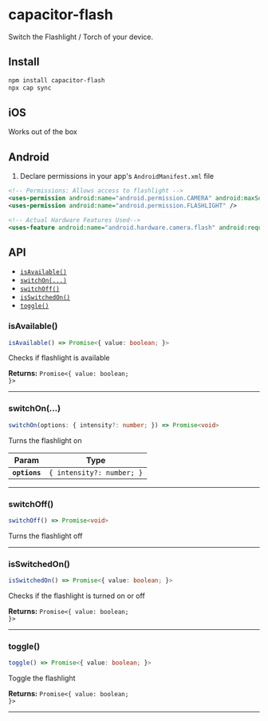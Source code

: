# capacitor-flash

Switch the Flashlight / Torch of your device.

## Install

```bash
npm install capacitor-flash
npx cap sync
```

## iOS

Works out of the box

## Android

1. Declare permissions in your app's `AndroidManifest.xml` file

```xml
<!-- Permissions: Allows access to flashlight -->
<uses-permission android:name="android.permission.CAMERA" android:maxSdkVersion="23" />
<uses-permission android:name="android.permission.FLASHLIGHT" />

<!-- Actual Hardware Features Used-->
<uses-feature android:name="android.hardware.camera.flash" android:required="true" />
```

## API

<docgen-index>

* [`isAvailable()`](#isavailable)
* [`switchOn(...)`](#switchon)
* [`switchOff()`](#switchoff)
* [`isSwitchedOn()`](#isswitchedon)
* [`toggle()`](#toggle)

</docgen-index>

<docgen-api>
<!--Update the source file JSDoc comments and rerun docgen to update the docs below-->

### isAvailable()

```typescript
isAvailable() => Promise<{ value: boolean; }>
```

Checks if flashlight is available

**Returns:** <code>Promise&lt;{ value: boolean; }&gt;</code>

--------------------


### switchOn(...)

```typescript
switchOn(options: { intensity?: number; }) => Promise<void>
```

Turns the flashlight on

| Param         | Type                                 |
| ------------- | ------------------------------------ |
| **`options`** | <code>{ intensity?: number; }</code> |

--------------------


### switchOff()

```typescript
switchOff() => Promise<void>
```

Turns the flashlight off

--------------------


### isSwitchedOn()

```typescript
isSwitchedOn() => Promise<{ value: boolean; }>
```

Checks if the flashlight is turned on or off

**Returns:** <code>Promise&lt;{ value: boolean; }&gt;</code>

--------------------


### toggle()

```typescript
toggle() => Promise<{ value: boolean; }>
```

Toggle the flashlight

**Returns:** <code>Promise&lt;{ value: boolean; }&gt;</code>

--------------------

</docgen-api>
